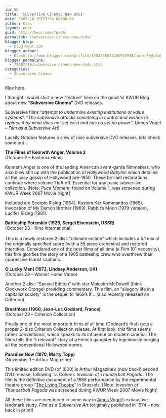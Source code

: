 ```yaml
---
id: 56
title: 'Subversive Cinema: New DVDs'
date: 2007-10-16T23:34:00+00:00
author: Klax
layout: post
guid: http://kwur.com/?p=56
permalink: /subversive-cinema-new-dvds/
blogger_blog:
  - blog.kwur.com
blogger_author:
  - Klaxhttp://www.blogger.com/profile/15835685722549429484noreply@blogger.com
blogger_permalink:
  - /2007/10/subversive-cinema-new-dvds.html
categories:
  - Subversive Cinema
---
```

<div class="pf-content">
  <p>
    Klax here:
  </p>
  
  <p>
    I thought I would start a new “feature” here on the good ‘ol KWUR Blog about new <span style="font-weight: bold;">“Subversive Cinema”</span> DVD releases.
  </p>
  
  <p>
    Subversive films “<span style="font-style: italic;">attempt to undermine existing institutions or value systems</span>“. “<span style="font-style: italic;">The subversive attacks something in control and wishes to replace it by what does not yet exist and has as yet no power</span>“. (Amos Vogel – <span style="font-style: italic;">Film as a Subversive Art</span>)
  </p>
  
  <p>
    Luckily October features a slew of nice subversive DVD releases, lets check some out…
  </p>
  
  <p>
    <span style="font-weight: bold;">The Films of Kenneth Anger, Volume 2</span><br />(October 2 – Fantoma Films)
  </p>
  
  <p>
    Kenneth Anger is one of the leading American avant-garde filmmakers, who also blew shit up with the publication of <span style="font-style: italic;">Hollywood Babylon</span> which detailed all the juicy gossip of Hollywood pre-1950. These brilliant restorations continue where volume 1 left off. Essential for any basic subversive collection. [Note: <span style="font-style: italic;">Puce Moment</span>, found on Volume 1, was screened during KWUR Week 2007 Movie Night]
  </p>
  
  <p>
    Included are Scorpio Rising (1964), Kustom Kar Kommandos (1965), Invocation of My Demon Brother (1969), Rabbit’s Moon (1979 version), Lucifer Rising (1981).
  </p>
  
  <p>
  </p>
  
  <p>
    <span style="font-weight: bold;">Battleship Potemkin (1926, Sergei Eisenstein, USSR)<br /></span>(October 23 – Kino International)<span style="font-weight: bold;"><br /></span><br />This is a newly restored 2-disc “ultimate edition” which includes a 5.1 mix of the originally specified score (with a 55 piece orchestra) and restored intertitles. Considered one of the best films of all time (a Film 101 necessity), this film glorifies the story of a 1905 battleship crew who overthrew their oppressive tsarist captains.
  </p>
  
  <p>
  </p>
  
  <p>
    <span style="font-weight: bold;">O Lucky Man! (1973, Lindsay Anderson, UK)<br /></span>(October 23 – Warner Home Video)
  </p>
  
  <p>
    Another 2-disc “Special Edition” with star Malcolm McDowell (think Clockwork Orange) providing commentary. This film, an “allegory life in a capitalist society” is the sequel to 1969’s If… (also recently released on Criterion).
  </p>
  
  <p>
    <span style="font-weight: bold;">Breathless (1960, Jean-Luc Goddard, France)<br /></span>(October 23 – Criterion Collection)
  </p>
  
  <p>
    Finally one of the most important films of all time (Goddard’s first) gets a proper 2-disc Criterion Collection release. At first look, this films seems rather conventional, which speaks to its influence on modern cinema. The films tells the “irrelevant” story of a French gangster by ingeniously purging all the conventional Hollywood norms.
  </p>
  
  <p>
  </p>
  
  <p>
    <span style="font-weight: bold;">Paradise Now (1970, Marty Topp)<br /></span>(November 1 – Arthur Magazine)
  </p>
  
  <p>
    This limited edition DVD (of 1000) is Arthur Magazine’s (now back!) second DVD release, following Ira Cohen’s <span style="font-style: italic;">Invasion of Thunderbolt Pagoda</span>. The film is the definitive document of a 1968 performance by the experimental theatre group “<a href="http://en.wikipedia.org/wiki/Living_Theatre">The Living Theatre</a>” in Brussels. [Note: <span style="font-style: italic;">Invasion of Thunderbolt Pagoda </span>was screened during KWUR Week 2007 Movie Night]
  </p>
  
  <p>
  </p>
  
  <p>
    <span style="font-size:100%;">All these films are mentioned in some way in <a href="http://en.wikipedia.org/wiki/Amos_Vogel">Amos Vogel’</a>s exhaustive landmark study, <span style="font-style: italic;">Film as a Subversive Art</span> (originally published in 1974 – now back in print!)</span><br /><span style="font-weight: bold;"></span>
  </p>
</div>